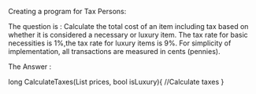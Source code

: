 Creating a program for Tax Persons:

The question is :
Calculate the total cost of an item including tax based on whether it is considered a necessary or luxury item. The tax rate for basic necessities is 1%,the tax rate for luxury items is 9%. For simplicity of implementation, all transactions are measured in cents (pennies).


The Answer :

long CalculateTaxes(List<long> prices, bool isLuxury){
//Calculate taxes
}
